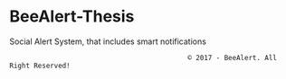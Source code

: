 # BeeAlert-Thesis

Social Alert System, that includes smart notifications 




                                                © 2017 - BeeAlert. All Right Reserved!
